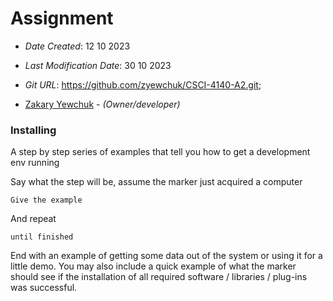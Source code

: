
# Assignment 


* *Date Created*: 12 10 2023
* *Last Modification Date*: 30 10 2023
* *Git URL*: https://github.com/zyewchuk/CSCI-4140-A2.git;


* [Zakary Yewchuk](zk977238@dal.ca) - *(Owner/developer)*


### Installing

A step by step series of examples that tell you how to get a development env running

Say what the step will be, assume the marker just acquired a computer

```
Give the example
```

And repeat

```
until finished
```

End with an example of getting some data out of the system or using it for a little demo. You may also include a quick example of what the marker should see if the installation of all required software / libraries / plug-ins was successful.

```


